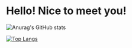 # Hello! Nice to meet you!

![Anurag's GitHub stats](https://github-readme-stats.vercel.app/api?username=NicoEugui&show_icons=true&theme=dark)

[![Top Langs](https://github-readme-stats.vercel.app/api/top-langs/?username=NicoEugui&langs_count=8)](https://github.com/NicoEugui/github-readme-stats)













